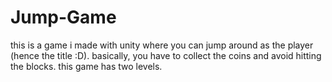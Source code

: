 # Jump-Game
this is a game i made with unity where you can jump around as the player (hence the title :D). 
basically, you have to collect the coins and avoid hitting the blocks.
this game has two levels.
